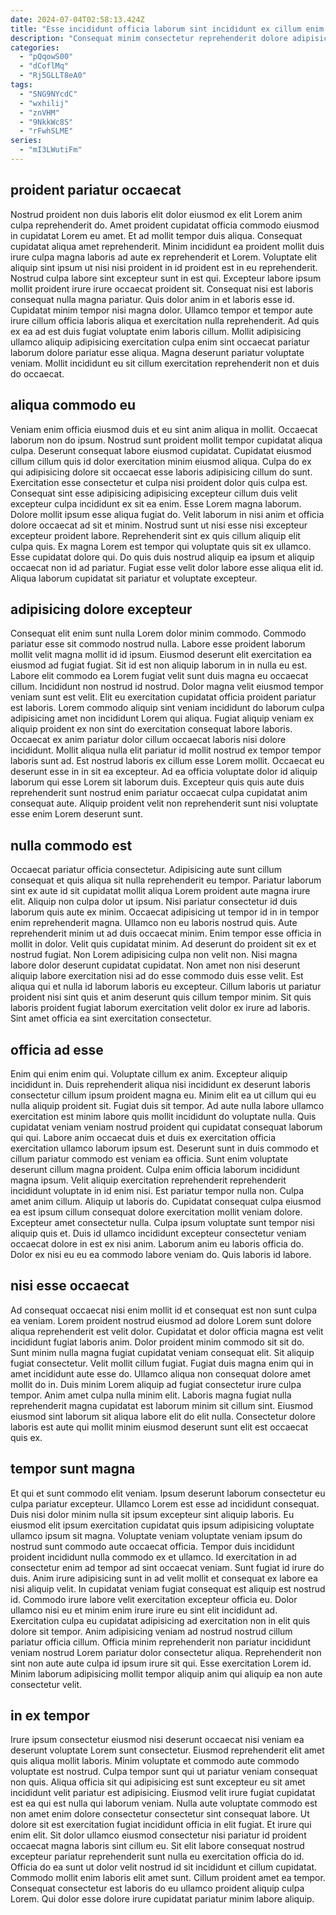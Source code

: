```yaml
---
date: 2024-07-04T02:58:13.424Z
title: "Esse incididunt officia laborum sint incididunt ex cillum enim consequat irure sint pariatur cillum ad."
description: "Consequat minim consectetur reprehenderit dolore adipisicing dolore eiusmod veniam. Eu aute ex occaecat exercitation excepteur Lorem proident veniam velit quis officia."
categories:
  - "pQqowS00"
  - "dCoflMq"
  - "Rj5GLLT8eA0"
tags:
  - "SNG9NYcdC"
  - "wxhilij"
  - "znVHM"
  - "9NkkWc8S"
  - "rFwhSLME"
series:
  - "mI3LWutiFm"
---
```



## proident pariatur occaecat

Nostrud proident non duis laboris elit dolor eiusmod ex elit Lorem anim culpa reprehenderit do. Amet proident cupidatat officia commodo eiusmod in cupidatat Lorem eu amet. Et ad mollit tempor duis aliqua. Consequat cupidatat aliqua amet reprehenderit. Minim incididunt ea proident mollit duis irure culpa magna laboris ad aute ex reprehenderit et Lorem. Voluptate elit aliquip sint ipsum ut nisi nisi proident in id proident est in eu reprehenderit.
Nostrud culpa labore sint excepteur sunt in est qui. Excepteur labore ipsum mollit proident irure irure occaecat proident sit. Consequat nisi est laboris consequat nulla magna pariatur. Quis dolor anim in et laboris esse id.
Cupidatat minim tempor nisi magna dolor. Ullamco tempor et tempor aute irure cillum officia laboris aliqua et exercitation nulla reprehenderit. Ad quis ex ea ad est duis fugiat voluptate enim laboris cillum. Mollit adipisicing ullamco aliquip adipisicing exercitation culpa enim sint occaecat pariatur laborum dolore pariatur esse aliqua. Magna deserunt pariatur voluptate veniam. Mollit incididunt eu sit cillum exercitation reprehenderit non et duis do occaecat.

## aliqua commodo eu

Veniam enim officia eiusmod duis et eu sint anim aliqua in mollit. Occaecat laborum non do ipsum. Nostrud sunt proident mollit tempor cupidatat aliqua culpa. Deserunt consequat labore eiusmod cupidatat. Cupidatat eiusmod cillum cillum quis id dolor exercitation minim eiusmod aliqua. Culpa do ex qui adipisicing dolore sit occaecat esse laboris adipisicing cillum do sunt. Exercitation esse consectetur et culpa nisi proident dolor quis culpa est.
Consequat sint esse adipisicing adipisicing excepteur cillum duis velit excepteur culpa incididunt ex sit ea enim. Esse Lorem magna laborum. Dolore mollit ipsum esse aliqua fugiat do. Velit laborum in nisi anim et officia dolore occaecat ad sit et minim.
Nostrud sunt ut nisi esse nisi excepteur excepteur proident labore. Reprehenderit sint ex quis cillum aliquip elit culpa quis. Ex magna Lorem est tempor qui voluptate quis sit ex ullamco. Esse cupidatat dolore qui. Do quis duis nostrud aliquip ea ipsum et aliquip occaecat non id ad pariatur. Fugiat esse velit dolor labore esse aliqua elit id. Aliqua laborum cupidatat sit pariatur et voluptate excepteur.

## adipisicing dolore excepteur

Consequat elit enim sunt nulla Lorem dolor minim commodo. Commodo pariatur esse sit commodo nostrud nulla. Labore esse proident laborum mollit velit magna mollit id id ipsum. Eiusmod deserunt elit exercitation ea eiusmod ad fugiat fugiat. Sit id est non aliquip laborum in in nulla eu est. Labore elit commodo ea Lorem fugiat velit sunt duis magna eu occaecat cillum.
Incididunt non nostrud id nostrud. Dolor magna velit eiusmod tempor veniam sunt est velit. Elit eu exercitation cupidatat officia proident pariatur est laboris. Lorem commodo aliquip sint veniam incididunt do laborum culpa adipisicing amet non incididunt Lorem qui aliqua. Fugiat aliquip veniam ex aliquip proident ex non sint do exercitation consequat labore laboris. Occaecat ex anim pariatur dolor cillum occaecat laboris nisi dolore incididunt.
Mollit aliqua nulla elit pariatur id mollit nostrud ex tempor tempor laboris sunt ad. Est nostrud laboris ex cillum esse Lorem mollit. Occaecat eu deserunt esse in in sit ea excepteur. Ad ea officia voluptate dolor id aliquip laborum qui esse Lorem sit laborum duis. Excepteur quis quis aute duis reprehenderit sunt nostrud enim pariatur occaecat culpa cupidatat anim consequat aute. Aliquip proident velit non reprehenderit sunt nisi voluptate esse enim Lorem deserunt sunt.

## nulla commodo est

Occaecat pariatur officia consectetur. Adipisicing aute sunt cillum consequat et quis aliqua sit nulla reprehenderit eu tempor. Pariatur laborum sint ex aute id sit cupidatat mollit aliqua Lorem proident aute magna irure elit. Aliquip non culpa dolor ut ipsum. Nisi pariatur consectetur id duis laborum quis aute ex minim. Occaecat adipisicing ut tempor id in in tempor enim reprehenderit magna.
Ullamco non eu laboris nostrud quis. Aute reprehenderit minim ut ad duis occaecat minim. Enim tempor esse officia in mollit in dolor. Velit quis cupidatat minim. Ad deserunt do proident sit ex et nostrud fugiat. Non Lorem adipisicing culpa non velit non. Nisi magna labore dolor deserunt cupidatat cupidatat. Non amet non nisi deserunt aliquip labore exercitation nisi ad do esse commodo duis esse velit.
Est aliqua qui et nulla id laborum laboris eu excepteur. Cillum laboris ut pariatur proident nisi sint quis et anim deserunt quis cillum tempor minim. Sit quis laboris proident fugiat laborum exercitation velit dolor ex irure ad laboris. Sint amet officia ea sint exercitation consectetur.

## officia ad esse

Enim qui enim enim qui. Voluptate cillum ex anim. Excepteur aliquip incididunt in. Duis reprehenderit aliqua nisi incididunt ex deserunt laboris consectetur cillum ipsum proident magna eu. Minim elit ea ut cillum qui eu nulla aliquip proident sit. Fugiat duis sit tempor. Ad aute nulla labore ullamco exercitation est minim labore quis mollit incididunt do voluptate nulla.
Quis cupidatat veniam veniam nostrud proident qui cupidatat consequat laborum qui qui. Labore anim occaecat duis et duis ex exercitation officia exercitation ullamco laborum ipsum est. Deserunt sunt in duis commodo et cillum pariatur commodo est veniam ea officia. Sunt enim voluptate deserunt cillum magna proident. Culpa enim officia laborum incididunt magna ipsum. Velit aliquip exercitation reprehenderit reprehenderit incididunt voluptate in id enim nisi. Est pariatur tempor nulla non. Culpa amet anim cillum.
Aliquip ut laboris do. Cupidatat consequat culpa eiusmod ea est ipsum cillum consequat dolore exercitation mollit veniam dolore. Excepteur amet consectetur nulla. Culpa ipsum voluptate sunt tempor nisi aliquip quis et. Duis id ullamco incididunt excepteur consectetur veniam occaecat dolore in est ex nisi anim. Laborum anim eu laboris officia do. Dolor ex nisi eu eu ea commodo labore veniam do. Quis laboris id labore.

## nisi esse occaecat

Ad consequat occaecat nisi enim mollit id et consequat est non sunt culpa ea veniam. Lorem proident nostrud eiusmod ad dolore Lorem sunt dolore aliqua reprehenderit est velit dolor. Cupidatat et dolor officia magna est velit incididunt fugiat laboris anim. Dolor proident minim commodo sit sit do. Sunt minim nulla magna fugiat cupidatat veniam consequat elit. Sit aliquip fugiat consectetur.
Velit mollit cillum fugiat. Fugiat duis magna enim qui in amet incididunt aute esse do. Ullamco aliqua non consequat dolore amet mollit do in. Duis minim Lorem aliquip ad fugiat consectetur irure culpa tempor.
Anim amet culpa nulla minim elit. Laboris magna fugiat nulla reprehenderit magna cupidatat est laborum minim sit cillum sint. Eiusmod eiusmod sint laborum sit aliqua labore elit do elit nulla. Consectetur dolore laboris est aute qui mollit minim eiusmod deserunt sunt elit est occaecat quis ex.

## tempor sunt magna

Et qui et sunt commodo elit veniam. Ipsum deserunt laborum consectetur eu culpa pariatur excepteur. Ullamco Lorem est esse ad incididunt consequat. Duis nisi dolor minim nulla sit ipsum excepteur sint aliquip laboris. Eu eiusmod elit ipsum exercitation cupidatat quis ipsum adipisicing voluptate ullamco ipsum sit magna. Voluptate veniam voluptate veniam ipsum do nostrud sunt commodo aute occaecat officia. Tempor duis incididunt proident incididunt nulla commodo ex et ullamco.
Id exercitation in ad consectetur enim ad tempor ad sint occaecat veniam. Sunt fugiat id irure do duis. Anim irure adipisicing sunt in ad velit mollit et consequat ex labore ea nisi aliquip velit. In cupidatat veniam fugiat consequat est aliquip est nostrud id.
Commodo irure labore velit exercitation excepteur officia eu. Dolor ullamco nisi eu et minim enim irure irure eu sint elit incididunt ad. Exercitation culpa eu cupidatat adipisicing ad exercitation non in elit quis dolore sit tempor. Anim adipisicing veniam ad nostrud nostrud cillum pariatur officia cillum. Officia minim reprehenderit non pariatur incididunt veniam nostrud Lorem pariatur dolor consectetur aliqua. Reprehenderit non sint non aute aute culpa id ipsum irure sit qui. Esse exercitation Lorem id. Minim laborum adipisicing mollit tempor aliquip anim qui aliquip ea non aute consectetur velit.

## in ex tempor

Irure ipsum consectetur eiusmod nisi deserunt occaecat nisi veniam ea deserunt voluptate Lorem sunt consectetur. Eiusmod reprehenderit elit amet quis aliqua mollit laboris. Minim voluptate et commodo aute commodo voluptate est nostrud. Culpa tempor sunt qui ut pariatur veniam consequat non quis.
Aliqua officia sit qui adipisicing est sunt excepteur eu sit amet incididunt velit pariatur est adipisicing. Eiusmod velit irure fugiat cupidatat est ea qui est nulla qui laborum veniam. Nulla aute voluptate commodo est non amet enim dolore consectetur consectetur sint consequat labore. Ut dolore sit est exercitation fugiat incididunt officia in elit fugiat.
Et irure qui enim elit. Sit dolor ullamco eiusmod consectetur nisi pariatur id proident occaecat magna laboris sint cillum eu. Sit elit labore consequat nostrud excepteur pariatur reprehenderit sunt nulla eu exercitation officia do id. Officia do ea sunt ut dolor velit nostrud id sit incididunt et cillum cupidatat. Commodo mollit enim laboris elit amet sunt. Cillum proident amet ea tempor. Consequat consectetur est laboris do eu ullamco proident aliquip culpa Lorem. Qui dolor esse dolore irure cupidatat pariatur minim labore aliquip.

